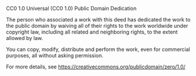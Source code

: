 CC0 1.0 Universal (CC0 1.0) Public Domain Dedication

The person who associated a work with this deed has dedicated the work to the public
domain by waiving all of their rights to the work worldwide under copyright law,
including all related and neighboring rights, to the extent allowed by law.

You can copy, modify, distribute and perform the work, even for commercial purposes,
all without asking permission.

For more details, see https://creativecommons.org/publicdomain/zero/1.0/
